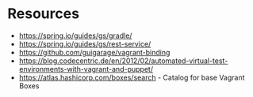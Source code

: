 # Resources 

* https://spring.io/guides/gs/gradle/
* https://spring.io/guides/gs/rest-service/
* https://github.com/guigarage/vagrant-binding
* https://blog.codecentric.de/en/2012/02/automated-virtual-test-environments-with-vagrant-and-puppet/
* https://atlas.hashicorp.com/boxes/search - Catalog for base Vagrant Boxes